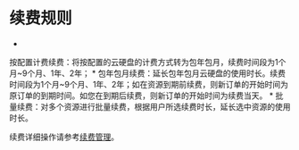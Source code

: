 # **续费规则**

* 
按配置计费续费：将按配置的云硬盘的计费方式转为包年包月，续费时间段为1个月~9个月、1年、2年；
* 
包年包月续费：延长包年包月云硬盘的使用时长。续费时间段为1个月~9个月、1年、2年；如在资源到期前续费，则新订单的开始时间为原订单的到期时间。如您在到期后续费，则新订单的开始时间为续费当天。
* 
批量续费：对多个资源进行批量续费，根据用户所选续费时长，延长选中资源的使用时长。

续费详细操作请参考[续费管理](http://www.jdcloud.com/help/detail/1414/isCateLog/1)。